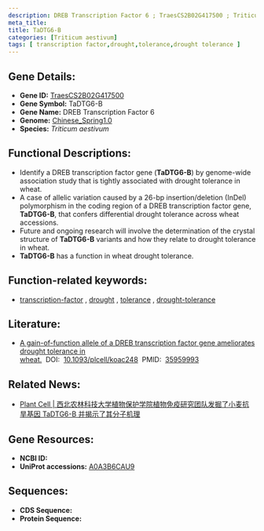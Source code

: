 ```yaml
---
description: DREB Transcription Factor 6 ; TraesCS2B02G417500 ; Triticum aestivum
meta_title:
title: TaDTG6-B
categories: [Triticum aestivum]
tags: [ transcription factor,drought,tolerance,drought tolerance ]
---
```


## Gene Details:
- **Gene ID:**	[TraesCS2B02G417500](https://ensembl.gramene.org/Triticum_aestivum/Gene/Summary?g=TraesCS2B02G417500)
- **Gene Symbol:** TaDTG6-B
- **Gene Name:** DREB Transcription Factor 6
- **Genome:** [Chinese_Spring1.0](https://ensembl.gramene.org/Triticum_aestivum/Info/Index)
- **Species:** *Triticum aestivum*

## Functional Descriptions:
   - Identify a DREB transcription factor gene (**TaDTG6-B**) by genome-wide association study that is tightly associated with drought tolerance in wheat.
   - A case of allelic variation caused by a 26-bp insertion/deletion (InDel) polymorphism in the coding region of a DREB transcription factor gene, **TaDTG6-B**, that confers differential drought tolerance across wheat accessions.
   - Future and ongoing research will involve the determination of the crystal structure of **TaDTG6-B** variants and how they relate to drought tolerance in wheat.
   - **TaDTG6-B** has a function in wheat drought tolerance.

## Function-related keywords:
   - [transcription-factor](/tags/transcription-factor/)&nbsp;,&nbsp;[drought](/tags/drought/)&nbsp;,&nbsp;[tolerance](/tags/tolerance/)&nbsp;,&nbsp;[drought-tolerance](/tags/drought-tolerance/)

## Literature:
   - [A gain-of-function allele of a DREB transcription factor gene ameliorates drought tolerance in wheat.]( https://academic.oup.com/plcell/article/34/11/4472/6663768?login=true)&nbsp;&nbsp;DOI:&nbsp;&nbsp;[10.1093/plcell/koac248](https://academic.oup.com/plcell/article/34/11/4472/6663768?login=true)&nbsp;&nbsp;PMID:&nbsp;&nbsp;[35959993](https://pubmed.ncbi.nlm.nih.gov/35959993/)

## Related News:
   - [Plant Cell | 西北农林科技大学植物保护学院植物免疫研究团队发掘了小麦抗旱基因 TaDTG6-B 并揭示了其分子机理](https://mp.weixin.qq.com/s?__biz=Mzg3MDEwNDEyMg==&mid=2247535943&idx=4&sn=be5edceb6f17f42997f1aa4ce8d7d0d4&chksm=ce90e012f9e76904bea96a796852a2b022889548a351077cac8b54d5a90ad0bf72a9a98c5e9b&scene=27#wechat_redirect)

## Gene Resources:
- **NCBI ID:**  [](https://www.ncbi.nlm.nih.gov/gene/?term=)
- **UniProt accessions:** [A0A3B6CAU9](https://www.uniprot.org/uniprotkb/A0A3B6CAU9/entry)



## Sequences:
- **CDS Sequence:**
- **Protein Sequence:**
